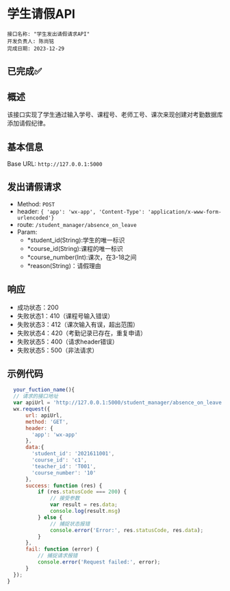 <!--
 * @Author: hiddenSharp429 z404878860@163.com
 * @Date: 2024-07-02 00:12:48
 * @LastEditors: hiddenSharp429 z404878860@163.com
 * @LastEditTime: 2024-07-02 10:51:37
 * @FilePath: /Student Attendance System/docs/API/请假条API.md
 * @Description: 这是默认设置,请设置`customMade`, 打开koroFileHeader查看配置 进行设置: https://github.com/OBKoro1/koro1FileHeader/wiki/%E9%85%8D%E7%BD%AE
-->
<!--
 * @Author: hiddenSharp429 z404878860@163.com
 * @Date: 2024-07-02 00:12:48
 * @LastEditors: hiddenSharp429 z404878860@163.com
 * @LastEditTime: 2024-07-02 10:44:56
 * @FilePath: /Student Attendance System/docs/API/请假条API.md
 * @Description: 这是默认设置,请设置`customMade`, 打开koroFileHeader查看配置 进行设置: https://github.com/OBKoro1/koro1FileHeader/wiki/%E9%85%8D%E7%BD%AE
-->
# 学生请假API

```
接口名称: "学生发出请假请求API"
开发负责人: 陈尚铭
完成日期: 2023-12-29
```

## **已完成**✅

## 概述

该接口实现了学生通过输入学号、课程号、老师工号、课次来现创建对考勤数据库添加请假纪律。

## 基本信息

Base URL: `http://127.0.0.1:5000`

## 发出请假请求

- Method: `POST`
- header: `{ 'app': 'wx-app', 'Content-Type': 'application/x-www-form-urlencoded'}`
- route: `/student_manager/absence_on_leave`
- Param:
  - *student_id(String):学生的唯一标识
  - *course_id(String):课程的唯一标识
  - *course_number(Int):课次，在3-18之间
  - *reason(String)：请假理由

## 响应

- 成功状态：200
- 失败状态1：410（课程号输入错误）
- 失败状态3：412（课次输入有误，超出范围）
- 失败状态4：420（考勤记录已存在，重复申请）
- 失败状态5：400（请求header错误）
- 失败状态5：500（非法请求）

## 示例代码

```Javascript
  your_fuction_name(){
  // 请求的接口地址
  var apiUrl = 'http://127.0.0.1:5000/student_manager/absence_on_leave';
  wx.request({
      url: apiUrl,
      method: 'GET',
      header: {
        'app': 'wx-app'
      },
      data:{
        'student_id': '2021611001',
        'course_id': 'c1',
        'teacher_id': 'T001',
        'course_number': '10'
      },
      success: function (res) {
          if (res.statusCode === 200) {
              // 接受参数
              var result = res.data;
              console.log(result.msg)
          } else {
              // 捕捉状态报错
              console.error('Error:', res.statusCode, res.data);
          }
      },
      fail: function (error) {
          // 捕捉请求报错
          console.error('Request failed:', error);
      }
  });
}
```